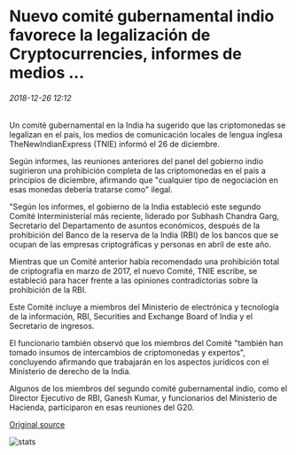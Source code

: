 # Nuevo comité gubernamental indio favorece la legalización de Cryptocurrencies, informes de medios ...

###### 2018-12-26 12:12

Un comité gubernamental en la India ha sugerido que las criptomonedas se legalizan en el país, los medios de comunicación locales de lengua inglesa TheNewIndianExpress (TNIE) informó el 26 de diciembre.

Según informes, las reuniones anteriores del panel del gobierno indio sugirieron una prohibición completa de las criptomonedas en el país a principios de diciembre, afirmando que "cualquier tipo de negociación en esas monedas debería tratarse como" ilegal.

"Según los informes, el gobierno de la India estableció este segundo Comité Interministerial más reciente, liderado por Subhash Chandra Garg, Secretario del Departamento de asuntos económicos, después de la prohibición del Banco de la reserva de la India (RBI) de los bancos que se ocupan de las empresas criptográficas y personas en abril de este año.

Mientras que un Comité anterior había recomendado una prohibición total de criptografía en marzo de 2017, el nuevo Comité, TNIE escribe, se estableció para hacer frente a las opiniones contradictorias sobre la prohibición de la RBI.

Este Comité incluye a miembros del Ministerio de electrónica y tecnología de la información, RBI, Securities and Exchange Board of India y el Secretario de ingresos.

El funcionario también observó que los miembros del Comité "también han tomado insumos de intercambios de criptomonedas y expertos", concluyendo afirmando que trabajarán en los aspectos jurídicos con el Ministerio de derecho de la India.

Algunos de los miembros del segundo comité gubernamental indio, como el Director Ejecutivo de RBI, Ganesh Kumar, y funcionarios del Ministerio de Hacienda, participaron en esas reuniones del G20.

[Original source](https://cointelegraph.com/news/new-indian-governmental-committee-favors-legalizing-cryptocurrencies-media-reports)

![stats](https://c.statcounter.com/11760860/0/a89fa40b/1/ "stats")